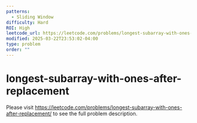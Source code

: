 ```yaml
---
patterns:
  - Sliding Window
difficulty: Hard
ROI: High
leetcode_url: https://leetcode.com/problems/longest-subarray-with-ones-after-replacement/
modified: 2025-03-22T23:53:02-04:00
type: problem
order: ""
---
```


# longest-subarray-with-ones-after-replacement

Please visit https://leetcode.com/problems/longest-subarray-with-ones-after-replacement/ to see the full problem description.
